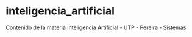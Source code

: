 # inteligencia_artificial
Contenido de la  materia Inteligencia Artificial - UTP - Pereira - Sistemas
